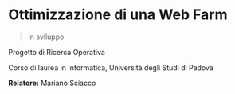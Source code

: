 # Ottimizzazione di una Web Farm

> In sviluppo

Progetto di Ricerca Operativa

Corso di laurea in Informatica, Università degli Studi di Padova

**Relatore:** Mariano Sciacco


